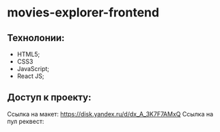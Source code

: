 # movies-explorer-frontend

## Технолонии:
- HTML5;
- CSS3
- JavaScript;
- React JS;

## Доступ к проекту:
Ссылка на макет: https://disk.yandex.ru/d/dx_A_3K7F7AMxQ
Ссылка на пул реквест:
